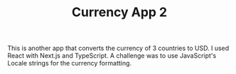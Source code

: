 ﻿---
title: "Currency App 2"
description: "Another currency app"
pubDate: "2023-05-11 00:00:00"
heroImage: "/projects/currency-app-2.png"
technologies:
  - "React"
  - "Next.js"
  - "TypeScript"
repoURL: "https://github.com/nedilio/currency-app"
deployURL: "https://currency-app-pink.vercel.app/"
---

This is another app that converts the currency of 3 countries to USD.
I used React with Next.js and TypeScript. A challenge was to use JavaScript's Locale strings for the currency formatting.
